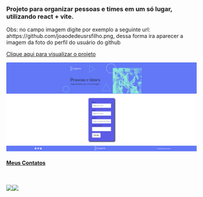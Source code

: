 ### Projeto para organizar pessoas e times em um só lugar, utilizando react + vite.
Obs: no campo imagem digite por exemplo a seguinte url: ahttps://github.com/joaodedeusrsfilho.png, dessa forma ira aparecer a imagem da foto do perfil do usuário do github

<a href='https://projetoorgano-six.vercel.app/' target="_blank">Clique aqui para visualizar o projeto

<img src='print.png'>

#### Meus Contatos
# <a href = "mailto:joaodedeusrsfilho@gmail.com"><img src="https://img.shields.io/badge/-Gmail-%23333?style=for-the-badge&logo=gmail&logoColor=white" target="_blank"></a><a href="https://www.linkedin.com/in/joaodedeusrsfilho" target="_blank"><img src="https://img.shields.io/badge/-LinkedIn-%230077B5?style=for-the-badge&logo=linkedin&logoColor=white" target="_blank"></a>
